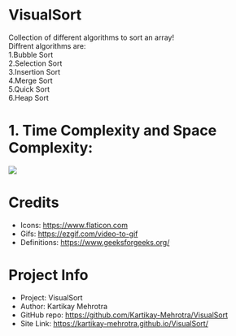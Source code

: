 
# VisualSort 

Collection of different algorithms to sort an array!<br>
Diffrent algorithms are:<br>
1.Bubble Sort<br>
2.Selection Sort<br>
3.Insertion Sort<br>
4.Merge Sort<br>
5.Quick Sort<br>
6.Heap Sort<br>

# 1. Time Complexity and Space Complexity:

![](https://he-s3.s3.amazonaws.com/media/uploads/c950295.png)




# Credits

- Icons: https://www.flaticon.com
- Gifs: https://ezgif.com/video-to-gif
- Definitions: https://www.geeksforgeeks.org/

# Project Info

- Project: VisualSort
- Author:  Kartikay Mehrotra
- GitHub repo: https://github.com/Kartikay-Mehrotra/VisualSort
- Site Link: https://kartikay-mehrotra.github.io/VisualSort/
 
